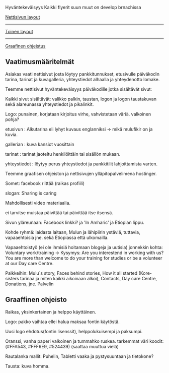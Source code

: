 Hyväntekeväisyys Kaikki flyerit suun muut on develop brnachissa

[Nettisivun layout](https://www.figma.com/file/OWkuLdhIT5AJmGvlcugobT/Untitled?node-id=0%3A1)

---------------------------------------------------------------------------------------------

[Toinen layout](https://www.figma.com/file/IcfcsC2SOo3LSeZlx2jsQJ/Untitled?node-id=0%3A1)

---------------------------------------------------------------------------------------------

[Graafinen ohjeistus](https://www.figma.com/file/s4SmaT4SjRDcdpEj1zEiQf/Untitled?node-id=0%3A1)


## Vaatimusmääritelmät 

 

Asiakas vaati nettisivut josta löytyy pankkitunnukset, etusivulle päiväkodin tarina, tarinat ja kuvagalleria, yhteystiedot alhaalla ja yhteydenotto lomake. 

Teemme nettisivut hyväntekeväisyys päiväkodille jotka sisältävät sivut:

Kaikki sivut sisältävät: valikko palkin, taustan, logon ja logon taustakuvan sekä alareunassa yhteystiedot ja pikalinkit.

Logo: punainen, korjataan kirjoitus virhe, vahvistetaan väriä. valkoinen pohja?

etusivun : Alkutarina eli lyhyt kuvaus englanniksi -> mikä mulufikir on ja kuvia.

gallerian : kuva kansiot vuosittain

tarinat : tarinat jaoteltu henkilöittäin tai sisällön mukaan.

yhteystiedot : löytyy perus yhteystiedot ja pankkitilit lahjoittamista varten.

Teemme graafisen ohjeiston ja nettisivujen ylläpitopalvelimena hostinger.

Somet: facebook riittää (raikas profiili)

slogan: Sharing is caring

Mahdollisesti video materiaalia.

ei tarvitse muistaa päivittää tai päivittää itse itsensä.

Sivun yläreunaan: Facebook linkki? ja 'In Amharic' ja Etiopian lippu.

Kohde ryhmä: laidasta laitaan, Mulun ja lähipiirin ystäviä, tuttavia, vapaaehtoisia jne. sekä Etiopiassa että ulkomailla.

Vapaaehtoistyö (ei ole ihmisiä hoitamaan blogeja ja uutisia) jonnekkin kohta: Voluntary work/training -> Kysymys: Are you interestend in working with us? You are more than welcome to do your training for studies or be a volunteer at our Day care Centre.

Palkkeihin: Mulu´s story, Faces behind stories, How it all started (Kore-sisters tarinaa ja miten kaikki aikoinaan alkoi), Contacts, Day care Centre, Donations, jne.
Palvelin

## Graaffinen ohjeisto

Raikas, yksinkertainen ja helppo käyttäinen.

Logo: pakko vaihtaa ellei halua maksaa fontin käytöstä.

Uusi logo ehdotus(fontin lisenssit), helppolukuisempi ja paksumpi.

Oranssi, vanha paperi valkoinen ja tummahko ruskea. tarkemmat väri koodit: (#FFA543, #FFF6E9, #524439) (saattaa muuttua vielä)

Rautalanka mallit: Puhelin, Tabletti vaaka ja pystysuuntaan ja tietokone?

Tausta: kuva homma. 

